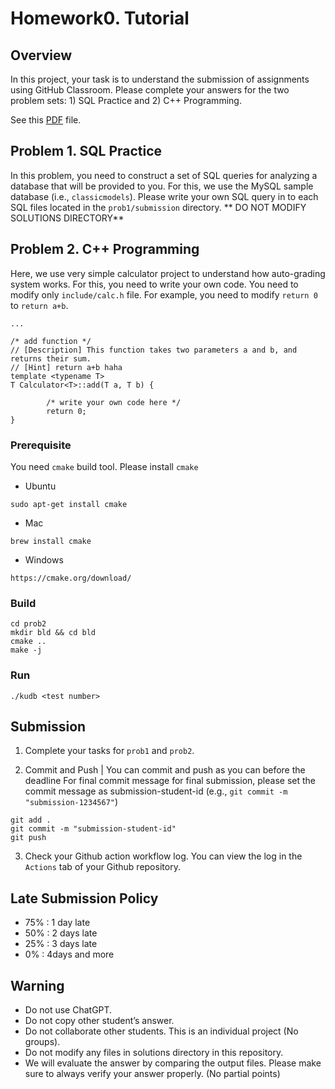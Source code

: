 # Homework0. Tutorial

## Overview

In this project, your task is to understand the submission of assignments using GitHub Classroom. Please complete your answers for the two problem sets: 1) SQL Practice and 2) C++ Programming.

See this [PDF](hw0.pdf) file.

## Problem 1. SQL Practice
In this problem, you need to construct a set of SQL queries for analyzing a database that will be provided to you. 
For this, we use the MySQL sample database (i.e., `classicmodels`). 
Please write your own SQL query in to each SQL files located in the `prob1/submission` directory.
** DO NOT MODIFY SOLUTIONS DIRECTORY**


## Problem 2. C++ Programming

Here, we use very simple calculator project to understand how auto-grading system works. 
For this, you need to write your own code.
You need to modify only `include/calc.h` file.
For example, you need to modify `return 0` to `return a+b`. 

```
...

/* add function */
// [Description] This function takes two parameters a and b, and returns their sum.
// [Hint] return a+b haha
template <typename T>
T Calculator<T>::add(T a, T b) {

        /* write your own code here */
        return 0;
}
```
### Prerequisite

You need `cmake` build tool. Please install `cmake`

- Ubuntu
```
sudo apt-get install cmake
```
- Mac
```
brew install cmake
```
- Windows
```
https://cmake.org/download/
```

### Build

```
cd prob2
mkdir bld && cd bld
cmake ..
make -j
```

### Run

```
./kudb <test number>
```

## Submission

1. Complete your tasks for `prob1` and `prob2`.

2. Commit and Push
| You can commit and push as you can before the deadline For final commit message for final submission, please set the commit message as submission-student-id (e.g., `git commit -m "submission-1234567"`)
```
git add .
git commit -m "submission-student-id"
git push
```

3. Check your Github action workflow log.
You can view the log in the `Actions` tab of your Github repository.


## Late Submission Policy

- 75% : 1 day late
- 50% : 2 days late
- 25% : 3 days late
- 0% : 4days and more

## Warning

-	Do not use ChatGPT.
-	Do not copy other student’s answer.
-	Do not collaborate other students. This is an individual project (No groups).
-	Do not modify any files in solutions directory in this repository.
-	We will evaluate the answer by comparing the output files. 
Please make sure to always verify your answer properly. (No partial points)

